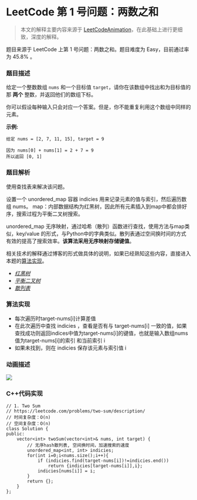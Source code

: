 # LeetCode 第 1 号问题：两数之和

> 本文的解释主要内容来源于 [LeetCodeAnimation](https://github.com/MisterBooo/LeetCodeAnimation)，在此基础上进行更细致，深度的解释。

题目来源于 LeetCode 上第 1 号问题：两数之和。题目难度为 Easy，目前通过率为 45.8% 。

### 题目描述

给定一个整数数组 `nums` 和一个目标值 `target`，请你在该数组中找出和为目标值的那 **两个** 整数，并返回他们的数组下标。

你可以假设每种输入只会对应一个答案。但是，你不能重复利用这个数组中同样的元素。

**示例:**

```
给定 nums = [2, 7, 11, 15], target = 9

因为 nums[0] + nums[1] = 2 + 7 = 9
所以返回 [0, 1]
```

### 题目解析

使用查找表来解决该问题。

设置一个 unordered_map 容器 indicies 用来记录元素的值与索引，然后遍历数组 nums。
map：内部数据结构为红黑树，因此所有元素插入到map中都会排好序，搜索过程为平衡二叉树搜索。

unordered_map 无序映射，通过哈希（散列）函数进行查找，使用方法与map类似，key/value 的形式，与Python中的字典类似。散列表通过空间换时间的方式有效的提高了搜索效率。**该算法采用无序映射存储键值**。

相关技术的解释通过博客的形式做具体的说明，如果已经熟知这些内容，直接进入本题的[算法实现](#1)。

- [*红黑树*](#)
- [*平衡二叉树*](#)
- [*散列表*](#)

<h3 id="1">算法实现</h3>

* 每次遍历时target-nums[i]计算差值
* 在此次遍历中查找 indicies ，查看是否有与 target-nums[i] 一致的值，如果查找成功则返回indices中值为target-nums[i]的键值，也就是输入数组nums值为target-nums[i]的索引 和当前索引 i
* 如果未找到，则在 indicies 保存该元素与索引值 i

### 动画描述

![](https://blog-1257126549.cos.ap-guangzhou.myqcloud.com/blog/mol6g.gif)

### C++代码实现

```
// 1. Two Sum
// https://leetcode.com/problems/two-sum/description/
// 时间复杂度：O(n)
// 空间复杂度：O(n)
class Solution {
public:
    vector<int> twoSum(vector<int>& nums, int target) {
        // 无序hash散列表, 空间换时间，加速搜索的速度
        unordered_map<int, int> indicies;
        for(int i=0;i<nums.size();i++){
            if (indicies.find(target-nums[i])!=indicies.end())
                return {indicies[target-nums[i]],i};
            indicies[nums[i]] = i;
        }
        return {};
    }
};

```